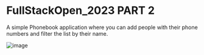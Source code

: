 # FullStackOpen_2023 PART 2
A simple Phonebook application where you can add people with their phone numbers and filter the list by their name.


![image](https://github.com/Isaacgc1999/FullStackOpen_2023/assets/54843245/1e8fec31-796a-4bf8-9aaf-0994168dc868)



